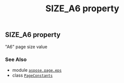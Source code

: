 ﻿---
title: SIZE_A6 property
second_title: Aspose.Page for Python via .NET API References
description: 
type: docs
weight: 210
url: /python-net/aspose.page.eps/pageconstants/size_a6/
is_root: false
---

## SIZE_A6 property


"A6" page size value

### See Also
* module [`aspose.page.eps`](../../)
* class [`PageConstants`](/page/python-net/aspose.page.eps/pageconstants)
